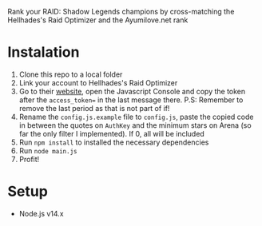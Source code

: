 Rank your RAID: Shadow Legends champions by cross-matching the Hellhades's Raid Optimizer and the Ayumilove.net rank

# Instalation

1) Clone this repo to a local folder
2) Link your account to Hellhades's Raid Optimizer
3) Go to their [website](https://raidoptimiser.hellhades.com/), open the Javascript Console and copy the token after the `access_token=` in the last message there.
P.S: Remember to remove the last period as that is not part of if!
4) Rename the `config.js.example` file to `config.js`, paste the copied code in between the quotes on `AuthKey` and the minimum stars on Arena (so far the only filter I implemented). If 0, all will be included
5) Run `npm install` to installed the necessary dependencies
6) Run `node main.js`
7) Profit!

# Setup

- Node.js v14.x
